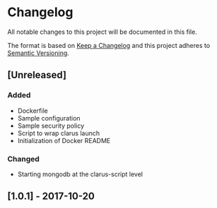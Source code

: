 # Changelog
All notable changes to this project will be documented in this file.

The format is based on [Keep a Changelog](http://keepachangelog.com/en/1.0.0/)
and this project adheres to [Semantic Versioning](http://semver.org/spec/v2.0.0.html).

## [Unreleased]
### Added
* Dockerfile
* Sample configuration
* Sample security policy 
* Script to wrap clarus launch
* Initialization of Docker README

### Changed
* Starting mongodb at the clarus-script level

## [1.0.1] - 2017-10-20
